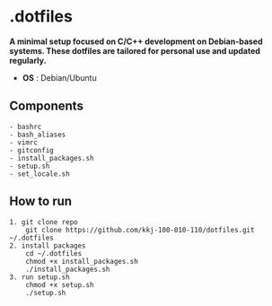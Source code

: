 # .dotfiles

**A minimal setup focused on C/C++ development on Debian-based systems.
These dotfiles are tailored for personal use and updated regularly.**

- **OS** : Debian/Ubuntu

## Components
    - bashrc
    - bash_aliases
    - vimrc
    - gitconfig
    - install_packages.sh
    - setup.sh
    - set_locale.sh

## How to run
    1. git clone repo
        git clone https://github.com/kkj-100-010-110/dotfiles.git ~/.dotfiles
    2. install packages
        cd ~/.dotfiles
        chmod +x install_packages.sh
        ./install_packages.sh
    3. run setup.sh
        chmod +x setup.sh
        ./setup.sh
